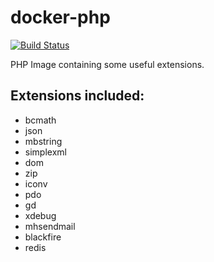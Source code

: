 # docker-php

[![Build Status](https://travis-ci.org/kporras07/docker-php.svg?branch=master)](https://travis-ci.org/kporras07/docker-php)

PHP Image containing some useful extensions.

## Extensions included:

- bcmath
- json
- mbstring
- simplexml
- dom
- zip
- iconv
- pdo
- gd
- xdebug
- mhsendmail
- blackfire
- redis